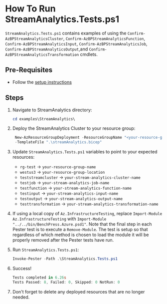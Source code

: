 # How To Run StreamAnalytics.Tests.ps1

`StreamAnalytics.Tests.ps1` contains examples of using the `Confirm-AzBPStreamAnalyticsCluster`,
`Confirm-AzBPStreamAnalyticsFunction`, `Confirm-AzBPStreamAnalyticsInput`, `Confirm-AzBPStreamAnalyticsJob`,
`Confirm-AzBPStreamAnalyticsOutput`,and `Confirm-AzBPStreamAnalyticsTransformation` cmdlets.

## Pre-Requisites

- Follow the [setup instructions](../README.md)

## Steps

1. Navigate to StreamAnalytics directory:

   ```Powershell
   cd examples\StreamAnalytics\
   ```

1. Deploy the StreamAnalytics Cluster to your resource group:

   ```Powershell
    New-AzResourceGroupDeployment -ResourceGroupName "<your-resource-group-name>"`
    -TemplateFile ".\streamAnalytics.bicep"
   ```

1. Update `StreamAnalytics.Tests.ps1` variables to point to your expected resources:

   - `rg-test`            -> `your-resource-group-name`
   - `westus3`            -> `your-resource-group-location`
   - `teststreamcluster`  -> `your-stream-analytics-cluster-name`
   - `testjob`            -> `your-stream-analytics-job-name`
   - `testfunction`       -> `your-stream-analytics-function-name`
   - `testinput`          -> `your-stream-analytics-input-name`
   - `testoutput`         -> `your-stream-analytics-output-name`
   - `testtransformation` -> `your-stream-analytics-transformation-name`

1. If using a local copy of `Az.InfrastructureTesting`, replace `Import-Module Az.InfrastructureTesting` with
`Import-Module "../../bin/BenchPress.Azure.psd1"`. Note that the final step in each Pester test is to execute a
`Remove-Module`. The test is setup so that regardless of which method is chosen to load the module it will be properly
removed after the Pester tests have run.

1. Run `StreamAnalytics.Tests.ps1`:

   ```Powershell
   Invoke-Pester -Path .\StreamAnalytics.Tests.ps1
   ```

1. Success!

   ```Powershell
   Tests completed in 6.26s
   Tests Passed: 8, Failed: 0, Skipped: 0 NotRun: 0
   ```

1. Don't forget to delete any deployed resources that are no longer needed.
